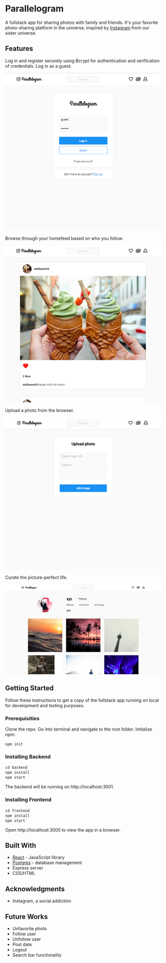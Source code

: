 # Parallelogram 

A fullstack app for sharing photos with family and friends. It's your favorite photo-sharing platform in the universe, inspired by [Instagram](https://www.instagram.com/) from our sister universe. 


## Features 

Log in and register securely using Bcrypt for authentication and verification of credentials. Log in as a guest. 

![Guest login button](./public/guest.png)


Browse through your homefeed based on who you follow. 

![Homefeed](./public/homefeed.png)


Upload a photo from the browser.

![Upload photo](./public/upload.png)


Curate the picture-perfect life. 

![User gallery](./public/user-gallery.png)


## Getting Started

Follow these instructions to get a copy of the fullstack app running on local for development and testing purposes.


### Prerequisities

Clone the repo. Go into terminal and navigate to the root folder. Initialize npm:

```
npm init
```

### Installing Backend

```
cd backend
npm install
npm start
```

The backend will be running on http://localhost:3001. 


### Installing Frontend

```
cd frontend 
npm install
npm start 
```


Open http://localhost:3000 to view the app in a browser.



## Built With
* [React](https://reactjs.org/) - JavaScript library 
* [Postgres](https://www.postgresql.org/) - database management 
* Express server
* CSS/HTML 


## Acknowledgments 
* Instagram, a social addiction 


## Future Works 
* Unfavorite photo 
* Follow user 
* Unfollow user 
* Post date 
* Logout 
* Search bar functionality 